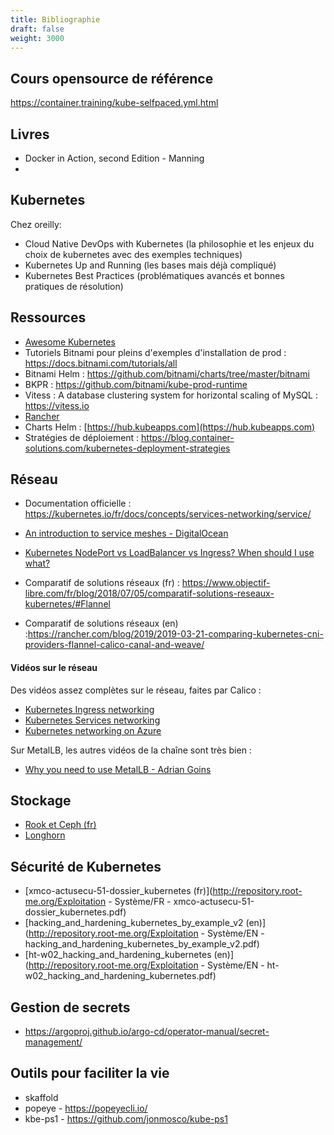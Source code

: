 ```yaml
---
title: Bibliographie
draft: false
weight: 3000
---
```


## Cours opensource de référence

https://container.training/kube-selfpaced.yml.html

## Livres

- Docker in Action, second Edition - Manning
- 


## Kubernetes

Chez oreilly:

- Cloud Native DevOps with Kubernetes (la philosophie et les enjeux du choix de kubernetes avec des exemples techniques)
- Kubernetes Up and Running (les bases mais déjà compliqué)
- Kubernetes Best Practices (problématiques avancés et bonnes pratiques de résolution)

## Ressources

- [Awesome Kubernetes](https://github.com/ramitsurana/awesome-kubernetes)
- Tutoriels Bitnami pour pleins d'exemples d'installation de prod : https://docs.bitnami.com/tutorials/all
- Bitnami Helm : https://github.com/bitnami/charts/tree/master/bitnami
- BKPR : https://github.com/bitnami/kube-prod-runtime
- Vitess : A database clustering system for horizontal scaling of MySQL : https://vitess.io
- [Rancher](https://rancher.com/)
- Charts Helm : [https://hub.kubeapps.com](https://hub.kubeapps.com)
- Stratégies de déploiement : <https://blog.container-solutions.com/kubernetes-deployment-strategies>

## Réseau

- Documentation officielle : <https://kubernetes.io/fr/docs/concepts/services-networking/service/>

- [An introduction to service meshes - DigitalOcean](ttps://www.digitalocean.com/community/tutorials/an-introduction-to-service-meshes)

- [Kubernetes NodePort vs LoadBalancer vs Ingress? When should I use what?](https://medium.com/google-cloud/kubernetes-nodeport-vs-loadbalancer-vs-ingress-when-should-i-use-what-922f010849e0)

- Comparatif de solutions réseaux (fr) : https://www.objectif-libre.com/fr/blog/2018/07/05/comparatif-solutions-reseaux-kubernetes/#Flannel

- Comparatif de solutions réseaux (en) :https://rancher.com/blog/2019/2019-03-21-comparing-kubernetes-cni-providers-flannel-calico-canal-and-weave/

#### Vidéos sur le réseau

Des vidéos assez complètes sur le réseau, faites par Calico :

- [Kubernetes Ingress networking](https://www.youtube.com/watch?v=40VfZ_nIFWI&list=PLoWxE_5hnZUZMWrEON3wxMBoIZvweGeiq&index=5)
- [Kubernetes Services networking](https://www.youtube.com/watch?v=NFApeJRXos4&list=PLoWxE_5hnZUZMWrEON3wxMBoIZvweGeiq&index=4)
- [Kubernetes networking on Azure](https://www.youtube.com/watch?v=JyLtg_SJ1lo&list=PLoWxE_5hnZUZMWrEON3wxMBoIZvweGeiq&index=2)

Sur MetalLB, les autres vidéos de la chaîne sont très bien :

- [Why you need to use MetalLB - Adrian Goins](https://www.youtube.com/watch?v=Ytc24Y0YrXE)

## Stockage

- [Rook et Ceph (fr)](https://www.cloudops.com/fr/blog/guide-de-survie-rook-et-ceph/)
- [Longhorn](https://github.com/longhorn/longhorn)

## Sécurité de Kubernetes

- [xmco-actusecu-51-dossier_kubernetes (fr)](http://repository.root-me.org/Exploitation - Système/FR - xmco-actusecu-51-dossier_kubernetes.pdf)
- [hacking_and_hardening_kubernetes_by_example_v2 (en)](http://repository.root-me.org/Exploitation - Système/EN - hacking_and_hardening_kubernetes_by_example_v2.pdf)
- [ht-w02_hacking_and_hardening_kubernetes (en)](http://repository.root-me.org/Exploitation - Système/EN - ht-w02_hacking_and_hardening_kubernetes.pdf)

## Gestion de secrets

- https://argoproj.github.io/argo-cd/operator-manual/secret-management/

## Outils pour faciliter la vie

- skaffold
- popeye - https://popeyecli.io/
- kbe-ps1 - https://github.com/jonmosco/kube-ps1
